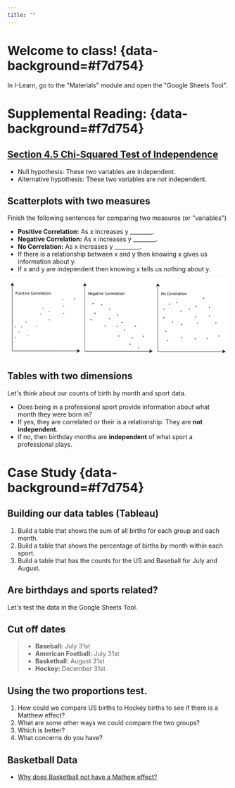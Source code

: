 ```yaml
---
title: ""
---
```



# Welcome to class! {data-background=#f7d754}

In I-Learn, go to the "Materials" module and open the "Google Sheets Tool".

# Supplemental Reading: {data-background=#f7d754}

## [Section 4.5 Chi-Squared Test of Independence](https://byuistats.github.io/BYUI_CSE150_StatBook/inferential-decision-making.html#chi-squared-test-of-independence)

- Null hypothesis: These two variables are independent.
- Alternative hypothesis: These two variables are *not* independent.

## Scatterplots with two measures

Finish the following sentences for comparing two measures (or "variables")

- **Positive Correlation:** As x increases y ________.
- **Negative Correlation:** As x increases y ________.
- **No Correlation:** As x increases y _________.
- If there is a relationship between x and y then knowing x gives us information about y.
- If x and y are independent then knowing x tells us nothing about y.

![](images/other/nocorrelation.png)

## Tables with two dimensions

Let's think about our counts of birth by month and sport data.

- Does being in a professional sport provide information about what month they were born in?
- If yes, they are correlated or their is a relationship. They are **not independent**.
- if no, then birthday months are **independent** of what sport a professional plays.

# Case Study {data-background=#f7d754}

## Building our data tables (Tableau)

1. Build a table that shows the sum of all births for each group and each month.
2. Build a table that shows the percentage of births by month within each sport.
3. Build a table that has the counts for the US and Baseball for July and August.

## Are birthdays and sports related?

Let's test the data in the Google Sheets Tool.

## Cut off dates

> - **Baseball:** July 31st
> - **American Football:** July 31st <!---(but it has weight limits and other dates)--->
> - **Basketball:** August 31st <!----(but it has other dates)--->
> - **Hockey:** December 31st

## Using the two proportions test.

1. How could we compare US births to Hockey births to see if there is a Matthew effect?
2. What are some other ways we could compare the two groups?
3. Which is better?
4. What concerns do you have?

<!------

## Comparing multiple variables over two populations?

> - If the Matthew effect is real, why would it only happen in certain months. Should we see a trend?
> - What are the benefits of comparing the entire trend?
> - Now that we see a difference, what would we want to do?

------>

## Basketball Data

- [Why does Basketball not have a Mathew effect?](https://en.wikipedia.org/wiki/Height_in_sports#Basketball)


<!-----
## Why does US Football not have a Matthew effect?
----->

